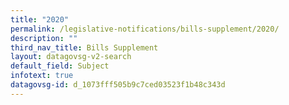 ```yaml
---
title: "2020"
permalink: /legislative-notifications/bills-supplement/2020/
description: ""
third_nav_title: Bills Supplement
layout: datagovsg-v2-search
default_field: Subject
infotext: true
datagovsg-id: d_1073fff505b9c7ced03523f1b48c343d
---
```

